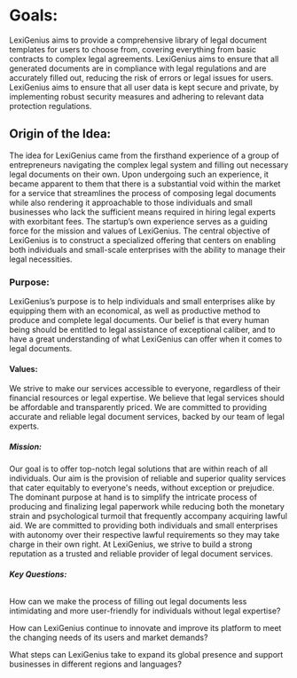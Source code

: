 # **Goals:**
LexiGenius aims to provide a comprehensive library of legal document templates for users to choose from, covering everything from basic contracts to complex legal agreements.
LexiGenius aims to ensure that all generated documents are in compliance with legal regulations and are accurately filled out, reducing the risk of errors or legal issues for users. 
LexiGenius aims to ensure that all user data is kept secure and private, by implementing robust security measures and adhering to relevant data protection regulations.


## **Origin of the Idea:**

The idea for LexiGenius came from the firsthand experience of a group of entrepreneurs navigating the complex legal system and filling out necessary legal documents on their own. Upon undergoing such an experience, it became apparent to them that there is a substantial void within the market for a service that streamlines the process of composing legal documents while also rendering it approachable to those individuals and small businesses who lack the sufficient means required in hiring legal experts with exorbitant fees. The startup’s own experience serves as a guiding force for the mission and values of LexiGenius. The central objective of LexiGenius is to construct a specialized offering that centers on enabling both individuals and small-scale enterprises with the ability to manage their legal necessities.

### **Purpose:**
LexiGenius’s purpose is to help individuals and small enterprises alike by equipping them with an economical, as well as productive method to produce and complete legal documents. Our belief is that every human being should be entitled to legal assistance of exceptional caliber, and to have a great understanding of what LexiGenius can offer when it comes to legal documents.

#### **Values:**

We strive to make our services accessible to everyone, regardless of their financial resources or legal expertise. We believe that legal services should be affordable and transparently priced. We are committed to providing accurate and reliable legal document services, backed by our team of legal experts.

##### **Mission:**

Our goal is to offer top-notch legal solutions that are within reach of all individuals.  Our aim is the provision of reliable and superior quality services that cater equitably to everyone's needs, without exception or prejudice. The dominant purpose at hand is to simplify the intricate process of producing and finalizing legal paperwork while reducing both the monetary strain and psychological turmoil that frequently accompany acquiring lawful aid. We are committed to providing both individuals and small enterprises with autonomy over their respective lawful requirements so they may take charge in their own right. At LexiGenius, we strive to build a strong reputation as a trusted and reliable provider of legal document services.

###### **Key Questions:**

How can we make the process of filling out legal documents less intimidating and more user-friendly for individuals without legal expertise?

How can LexiGenius continue to innovate and improve its platform to meet the changing needs of its users and market demands?

What steps can LexiGenius take to expand its global presence and support businesses in different regions and languages?

